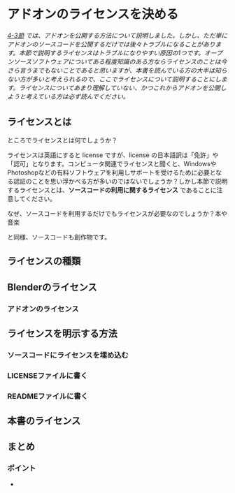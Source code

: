 <div id="sect_title_img_4_4"></div>

<div id="sect_title_text"></div>

# アドオンのライセンスを決める

<div id="preface"></div>

###### [4-3節](03_Publish_your_Add-on.md) では、アドオンを公開する方法について説明しました。しかし、ただ単にアドオンのソースコードを公開するだけでは後々トラブルになることがあります。本節で説明するライセンスはトラブルになりやすい原因の1つです。オープンソースソフトウェアについてある程度知識のある方ならライセンスのことは今さら言うまでもないことであると思いますが、本書を読んでいる方の大半は知らない方が多いと考えられるので、ここでライセンスについて説明することにします。ライセンスについてあまり理解していない、かつこれからアドオンを公開しようと考えている方は必ず読んでください。


## ライセンスとは

ところでライセンスとは何でしょうか？

ライセンスは英語にすると license ですが、license の日本語訳は「免許」や「認可」となります。コンピュータ関連でライセンスと聞くと、WindowsやPhotoshopなどの有料ソフトウェアを利用しサポートを受けるために必要となる認証のことを思い浮かべる方が多いのではないでしょうか？しかし本節で説明するライセンスとは、**ソースコードの利用に関するライセンス** であることに注意してください。

なぜ、ソースコードを利用するだけでもライセンスが必要なのでしょうか？本や音楽

と同様、ソースコードも創作物です。


## ライセンスの種類


## Blenderのライセンス


### アドオンのライセンス



## ライセンスを明示する方法

### ソースコードにライセンスを埋め込む

### LICENSEファイルに書く

### READMEファイルに書く


## 本書のライセンス


## まとめ




<div id="point"></div>

### ポイント

<div id="point_item"></div>

*
